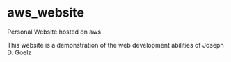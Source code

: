 # aws_website
Personal Website hosted on aws

This website is a demonstration of the web development abilities of Joseph D. Goelz
